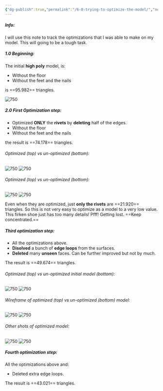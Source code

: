 ```yaml
---
{"dg-publish":true,"permalink":"/6-0-trying-to-optimize-the-model/","noteIcon":""}
---
```


##### Info:
I will use this note to track the optimizations that I was able to make on my model. This will going to be a tough task.

##### 1.0 Beginning:
The initial **high poly** model, is:
- Without the floor
- Without the feet and the nails

is ==95.982== triangles.

![750](https://i.imgur.com/SU5wp49.png)

##### 2.0 First Optimization step:

- Optimized **ONLY** the **rivets** by **deleting** half of the edges.
- Without the floor
- Without the feet and the nails

the result is ==74.178== triangles.

###### Optimized (top) vs un-optimized (bottom):
![750](https://i.imgur.com/XmOsAEJ.png)
![750](https://i.imgur.com/sQCovZ6.png)

###### Optimized (top) vs un-optimized (bottom):
![750](https://i.imgur.com/kPQkeNc.png)
![750](https://i.imgur.com/UL0M1WJ.png)

Even when they are optimized, just **only the rivets** are ==21.920== triangles. So this is not very easy to optimize as a model to a very low value. This firken shoe just has too many details! Pfff! Getting lost. ==Keep concentrated.==
##### Third optimization step:

- All the optimizations above.
- **Disolved** a bunch of **edge loops** from the surfaces.
- **Deleted** many **unseen** faces. Can be further improved but not by much.

The result is ==49.674== triangles.

###### Optimized (top) vs un-optimized initial model (bottom):
![750](https://i.imgur.com/2YrHPZc.png)
![750](https://i.imgur.com/sQCovZ6.png)

###### Wireframe of optimized (top) vs un-optimized (bottom) model:
![750](https://i.imgur.com/fHklHg0.png)
![750](https://i.imgur.com/dPjV591.png)
###### Other shots of optimized model:
![750](https://i.imgur.com/CsjAUdb.png)
![750](https://i.imgur.com/CVxcY4M.png)

##### Fourth optimization step:
All the optimizations above and:
- Deleted extra edge loops.

The result is ==43.021== triangles.